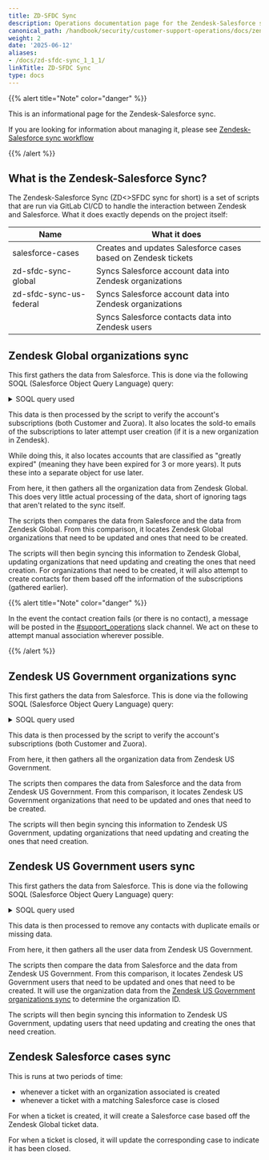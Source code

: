 ```yaml
---
title: ZD-SFDC Sync
description: Operations documentation page for the Zendesk-Salesforce sync
canonical_path: /handbook/security/customer-support-operations/docs/zendesk/zd-sfdc-sync
weight: 2
date: '2025-06-12'
aliases:
- /docs/zd-sfdc-sync_1_1_1/
linkTitle: ZD-SFDC Sync
type: docs
---
```


{{% alert title="Note" color="danger" %}}

This is an informational page for the Zendesk-Salesforce sync.

If you are looking for information about managing it, please see [Zendesk-Salesforce sync workflow](../../workflows/zendesk/zd-sfdc-sync)

{{% /alert %}}

## What is the Zendesk-Salesforce Sync?

The Zendesk-Salesforce Sync (ZD<>SFDC sync for short) is a set of scripts that
are run via GitLab CI/CD to handle the interaction between Zendesk and
Salesforce. What it does exactly depends on the project itself:

| Name                    | What it does |
|-------------------------|--------------|
| salesforce-cases | Creates and updates Salesforce cases based on Zendesk tickets |
| zd-sfdc-sync-global | Syncs Salesforce account data into Zendesk organizations |
| zd-sfdc-sync-us-federal | Syncs Salesforce account data into Zendesk organizations |
| | Syncs Salesforce contacts data into Zendesk users |

## Zendesk Global organizations sync

This first gathers the data from Salesforce. This is done via the following SOQL (Salesforce Object Query Language) query:

<details>
<summary>SOQL query used</summary>

```sql
SELECT
  Account_ID_18__c,
  Name,
  Type,
  Ultimate_Parent_Sales_Segment_Employees__c,
  Account_Owner_Calc__c,
  Technical_Account_Manager_Name__c,
  GS_Health_Score_Color__c,
  Restricted_Account__c,
  Solutions_Architect_Lookup__r.Name,
  Account_Demographics_Geo__c,
  Latest_Sold_To_Contact__r.Email,
  Latest_Sold_To_Contact__r.Name,
  Partner_Track__c,
  Partners_Partner_Type__c,
  Support_Hold__c,
  Account_Risk_Level__c,
  Support_Instance__c,
  (
    SELECT
      Id,
      Name,
      Zuora__ProductName__c,
      Zuora__EffectiveEndDate__c,
      Zuora__Quantity__c,
      Zuora__TotalContractValue__c,
      Subscription_Status__c
    FROM Zuora__R00N40000001lGjTEAU__r
    WHERE
      Zuora__EffectiveEndDate__c != NULL
  ),
  (
    SELECT
      Name,
      Zuora__SoldToWorkEmail__c
    FROM Zuora__R00N40000001kyLcEAI__r
    WHERE
      IsDeleted = false
    ORDER BY CreatedDate ASC
    LIMIT 1
  )
FROM Account
WHERE
  Type != 'Prospect' AND
  (
    Type IN ('Customer', 'Former Customer') OR
    (
      Type = 'Partner' AND
      Partners_Partner_Status__c IN ('Authorized', 'Former') AND
      Partners_Partner_Type__c IN ('Alliance', 'Channel') AND
      Partner_Track__c IN ('Open', 'Select', 'Technology')
    )
  )
```

</details>

This data is then processed by the script to verify the account's subscriptions (both Customer and Zuora). It also locates the sold-to emails of the subscriptions to later attempt user creation (if it is a new organization in Zendesk).

While doing this, it also locates accounts that are classified as "greatly expired" (meaning they have been expired for 3 or more years). It puts these into a separate object for use later.

From here, it then gathers all the organization data from Zendesk Global. This does very little actual processing of the data, short of ignoring tags that aren't related to the sync itself.

The scripts then compares the data from Salesforce and the data from Zendesk Global. From this comparison, it locates Zendesk Global organizations that need to be updated and ones that need to be created.

The scripts will then begin syncing this information to Zendesk Global, updating organizations that need updating and creating the ones that need creation. For organizations that need to be created, it will also attempt to create contacts for them based off the information of the subscriptions (gathered earlier).

{{% alert title="Note" color="danger" %}}

In the event the contact creation fails (or there is no contact), a message will be posted in the [#support_operations](https://gitlab.enterprise.slack.com/archives/C018ZGZAMPD) slack channel. We act on these to attempt manual association wherever possible.

{{% /alert %}}

## Zendesk US Government organizations sync

This first gathers the data from Salesforce. This is done via the following SOQL (Salesforce Object Query Language) query:

<details>
<summary>SOQL query used</summary>

```sql
SELECT
  Account_ID_18__c,
  Name,
  Ultimate_Parent_Sales_Segment_Employees__c,
  Account_Owner_Calc__c,
  Technical_Account_Manager_Name__c,
  GS_Health_Score_Color__c,
  Restricted_Account__c,
  Solutions_Architect_Lookup__r.Name,
  Support_Hold__c,
  (
    SELECT
      Id,
      Name,
      Zuora__ProductName__c,
      Zuora__EffectiveEndDate__c,
      Zuora__Quantity__c,
      Zuora__TotalContractValue__c,
      Subscription_Status__c
    FROM Zuora__R00N40000001lGjTEAU__r
  )
FROM Account
WHERE
  Id IN
    (
      SELECT
        Zuora__Account__c
      FROM Zuora__SubscriptionProductCharge__c
      WHERE
        Subscription_Status__c = 'Active' AND
        Zuora__EffectiveEndDate__c >= #{(Date.today - 91.days).iso8601} AND
        (
          Name IN (
            '12x5 US Citizen Support - 1 Year',
            '12x5 US Citizen Support - 2 Year',
            '12x5 US Citizen Support - 3 Year',
            '12x5 US Citizen Support - Monthly',
            '24x7 US Citizen Support - 1 Year',
            '24x7 US Citizen Support - 2 Year',
            '24x7 US Citizen Support - 3 Year',
            '24x7 US Citizen Support - Monthly'
          ) OR
          Zuora__Account__r.Support_Instance__c = 'federal-support'
        )
    )
```

</details>

This data is then processed by the script to verify the account's subscriptions (both Customer and Zuora).

From here, it then gathers all the organization data from Zendesk US Government.

The scripts then compares the data from Salesforce and the data from Zendesk US Government. From this comparison, it locates Zendesk US Government organizations that need to be updated and ones that need to be created.

The scripts will then begin syncing this information to Zendesk US Government, updating organizations that need updating and creating the ones that need creation.

## Zendesk US Government users sync

This first gathers the data from Salesforce. This is done via the following SOQL (Salesforce Object Query Language) query:

<details>
<summary>SOQL query used</summary>

```sql
SELECT
  Name,
  Email,
  Account.Account_ID_18__c,
  Account.Name
FROM Contact
WHERE
  Inactive_Contact__c = false AND
  Name != '' AND
  Email != '' AND
  Role__c INCLUDES ('Gitlab Admin') AND
  (
    NOT Email LIKE '%gitlab.com'
  ) AND
  Account.Type IN ('Customer', 'Former Customer') AND
  AccountId IN (
    SELECT
      Zuora__Account__c
    FROM Zuora__SubscriptionProductCharge__c
    WHERE
      Subscription_Status__c = 'Active' AND
      Zuora__EffectiveEndDate__c >= #{(Date.today - 91.days).iso8601} AND
      (
        Name IN (
          '12x5 US Citizen Support - 1 Year',
          '12x5 US Citizen Support - 2 Year',
          '12x5 US Citizen Support - 3 Year',
          '12x5 US Citizen Support - Monthly',
          '24x7 US Citizen Support - 1 Year',
          '24x7 US Citizen Support - 2 Year',
          '24x7 US Citizen Support - 3 Year',
          '24x7 US Citizen Support - Monthly'
        ) OR
        Zuora__Account__r.Support_Instance__c = 'federal-support'
      )
  )
```

</details>

This data is then processed to remove any contacts with duplicate emails or missing data.

From here, it then gathers all the user data from Zendesk US Government.

The scripts then compare the data from Salesforce and the data from Zendesk US Government. From this comparison, it locates Zendesk US Government users that need to be updated and ones that need to be created. It will use the organization data from the
[Zendesk US Government organizations sync](#zendesk-us-government-organizations-sync) to determine the organization ID.

The scripts will then begin syncing this information to Zendesk US Government, updating users that need updating and creating the ones that need creation.

## Zendesk Salesforce cases sync

This is runs at two periods of time:

- whenever a ticket with an organization associated is created
- whenever a ticket with a matching Salesforce case is closed

For when a ticket is created, it will create a Salesforce case based off the Zendesk Global ticket data.

For when a ticket is closed, it will update the corresponding case to indicate it has been closed.
